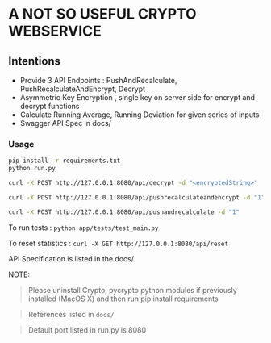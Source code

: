 # A NOT SO USEFUL CRYPTO WEBSERVICE 

## Intentions

- Provide 3 API Endpoints : PushAndRecalculate, PushRecalculateAndEncrypt, Decrypt
- Asymmetric Key Encryption , single key on server side for encrypt and decrypt functions
- Calculate Running Average, Running Deviation for given series of inputs
- Swagger API Spec in docs/

### Usage

```bash
pip install -r requirements.txt
python run.py
```

```bash
curl -X POST http://127.0.0.1:8080/api/decrypt -d "<encryptedString>"

curl -X POST http://127.0.0.1:8080/api/pushrecalculateandencrypt -d "1"

curl -X POST http://127.0.0.1:8080/api/pushandrecalculate -d "1"
```

To run tests :  `python app/tests/test_main.py`

To reset statistics : `curl -X GET http://127.0.0.1:8080/api/reset`

API Specification is listed in the docs/

NOTE:
> Please uninstall Crypto, pycrypto python modules if previously installed (MacOS X) and then run pip install requirements

> References listed in `docs/`

> Default port listed in run.py is 8080 
